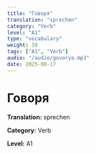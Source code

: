```yaml
---
title: "Говоря"
translation: "sprechen"
category: "Verb"
level: "A1"
type: "vocabulary"
weight: 10
tags: ["A1", "Verb"]
audio: "/audio/govorya.mp3"
date: 2025-08-17
---
```


# Говоря

**Translation:** sprechen

**Category:** Verb

**Level:** A1

